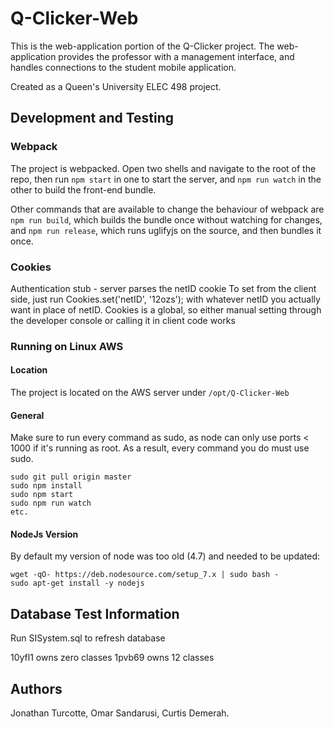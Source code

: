 # Q-Clicker-Web
This is the web-application portion of the Q-Clicker project. The web-application provides the professor with a management interface, and handles connections to the student mobile application.

Created as a Queen's University ELEC 498 project.

## Development and Testing
### Webpack
The project is webpacked. Open two shells and navigate to the root of the repo, then run
 `npm start` in one to start the server, and `npm run watch` in the other to
 build the front-end bundle.

Other commands that are available to change the behaviour of webpack are `npm run build`,
 which builds the bundle once without watching for changes, and `npm run release`,
 which runs uglifyjs on the source, and then bundles it once.

### Cookies
Authentication stub - server parses the netID cookie
To set from the client side, just run Cookies.set('netID', '12ozs'); with whatever netID you actually want in place of netID.
Cookies is a global, so either manual setting through the developer console or calling it in client code works

### Running on Linux AWS
#### Location
The project is located on the AWS server under `/opt/Q-Clicker-Web`

#### General
Make sure to run every command as sudo, as node can only use ports < 1000 if it's running as root. As a result, every command you do must use sudo.
```
sudo git pull origin master
sudo npm install
sudo npm start
sudo npm run watch
etc.
```

#### NodeJs Version
By default my version of node was too old (4.7) and needed to be updated:
```
wget -qO- https://deb.nodesource.com/setup_7.x | sudo bash -
sudo apt-get install -y nodejs
```

## Database Test Information
Run SISystem.sql to refresh database

10yfl1 owns zero classes
1pvb69 owns 12 classes

## Authors
Jonathan Turcotte,
Omar Sandarusi,
Curtis Demerah.
